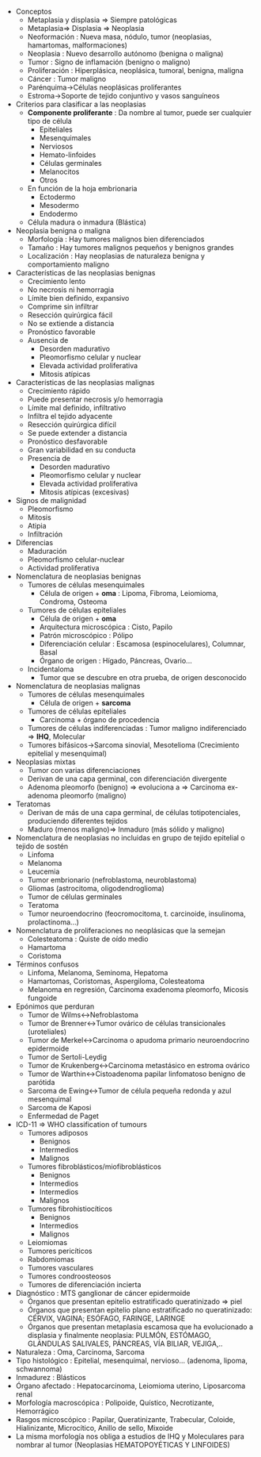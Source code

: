 - Conceptos
    - Metaplasia y displasia ⇒ Siempre patológicas
    - Metaplasia⇒ Displasia ⇒ Neoplasia
    - Neoformación : Nueva masa, nódulo, tumor (neoplasias, hamartomas, malformaciones)
    - Neoplasia : Nuevo desarrollo autónomo (benigna o maligna)
    - Tumor : Signo de inflamación (benigno o maligno)
    - Proliferación : Hiperplásica, neoplásica, tumoral, benigna, maligna
    - Cáncer : Tumor maligno
    - Parénquima→Células neoplásicas proliferantes
    - Estroma→Soporte de tejido conjuntivo y vasos sanguíneos
- Criterios para clasificar a las neoplasias
    - **Componente proliferante** : Da nombre al tumor, puede ser cualquier tipo de célula
        - Epiteliales
        - Mesenquimales
        - Nerviosos
        - Hemato-linfoides
        - Células germinales
        - Melanocitos
        - Otros
    - En función de la hoja embrionaria
        - Ectodermo
        - Mesodermo
        - Endodermo
    - Célula madura o inmadura (Blástica)
- Neoplasia benigna o maligna
    - Morfología : Hay tumores malignos bien diferenciados
    - Tamaño : Hay tumores malignos pequeños y benignos grandes
    - Localización : Hay neoplasias de naturaleza benigna y comportamiento maligno
- Características de las neoplasias benignas
    - Crecimiento lento
    - No necrosis ni hemorragia
    - Límite bien definido, expansivo
    - Comprime sin infiltrar
    - Resección quirúrgica fácil
    - No se extiende a distancia
    - Pronóstico favorable
    - Ausencia de
        - Desorden madurativo
        - Pleomorfismo celular y nuclear
        - Elevada actividad proliferativa
        - Mitosis atípicas
- Características de las neoplasias malignas
    - Crecimiento rápido
    - Puede presentar necrosis y/o hemorragia
    - Límite mal definido, infiltrativo
    - Infiltra el tejido adyacente
    - Resección quirúrgica difícil
    - Se puede extender a distancia
    - Pronóstico desfavorable
    - Gran variabilidad en su conducta
    - Presencia de
        - Desorden madurativo
        - Pleomorfismo celular y nuclear
        - Elevada actividad proliferativa
        - Mitosis atípicas (excesivas)
- Signos de malignidad
    - Pleomorfismo
    - Mitosis
    - Atipia
    - Infiltración
- Diferencias
    - Maduración
    - Pleomorfismo celular-nuclear
    - Actividad proliferativa
- Nomenclatura de neoplasias benignas
    - Tumores de células mesenquimales
        - Célula de origen + **oma** : Lipoma, Fibroma, Leiomioma, Condroma, Osteoma
    - Tumores de células epiteliales
        - Célula de origen + **oma**
        - Arquitectura microscópica : Cisto, Papilo
        - Patrón microscópico : Pólipo
        - Diferenciación celular : Escamosa (espinocelulares), Columnar, Basal
        - Órgano de origen : Hígado, Páncreas, Ovario...
    - Incidentaloma
        - Tumor que se descubre en otra prueba, de origen desconocido
- Nomenclatura de neoplasias malignas
    - Tumores de células mesenquimales
        - Célula de origen + **sarcoma**
    - Tumores de células epiteliales
        - Carcinoma + órgano de procedencia
    - Tumores de células indiferenciadas : Tumor maligno indiferenciado ⇒ **IHQ**, Molecular
    - Tumores bifásicos→Sarcoma sinovial, Mesotelioma (Crecimiento epitelial y mesenquimal)
- Neoplasias mixtas
    - Tumor con varias diferenciaciones
    - Derivan de una capa germinal, con diferenciación divergente
    - Adenoma pleomorfo (benigno) ⇒ evoluciona a ⇒ Carcinoma ex-adenoma pleomorfo (maligno)
- Teratomas
    - Derivan de más de una capa germinal, de células totipotenciales, produciendo diferentes tejidos
    - Maduro (menos maligno)⇒ Inmaduro (más sólido y maligno)
- Nomenclatura de neoplasias no incluidas en grupo de tejido epitelial o tejido de sostén
    - Linfoma
    - Melanoma
    - Leucemia
    - Tumor embrionario (nefroblastoma, neuroblastoma)
    - Gliomas (astrocitoma, oligodendroglioma)
    - Tumor de células germinales
    - Teratoma
    - Tumor neuroendocrino (feocromocitoma, t. carcinoide, insulinoma, prolactinoma...)
- Nomenclatura de proliferaciones no neoplásicas que la semejan
    - Colesteatoma : Quiste de oído medio
    - Hamartoma
    - Coristoma
- Términos confusos
    - Linfoma, Melanoma, Seminoma, Hepatoma
    - Hamartomas, Coristomas, Aspergiloma, Colesteatoma
    - Melanoma en regresión, Carcinoma exadenoma pleomorfo, Micosis fungoide
- Epónimos que perduran
    - Tumor de Wilms↔Nefroblastoma
    - Tumor de Brenner↔Tumor ovárico de células transicionales (uroteliales)
    - Tumor de Merkel↔Carcinoma o apudoma primario neuroendocrino epidermoide
    - Tumor de Sertoli-Leydig
    - Tumor de Krukenberg↔Carcinoma metastásico en estroma ovárico
    - Tumor de Warthin↔Cistoadenoma papilar linfomatoso benigno de parótida
    - Sarcoma de Ewing↔Tumor de célula pequeña redonda y azul mesenquimal
    - Sarcoma de Kaposi
    - Enfermedad de Paget
- ICD-11 ⇒ WHO classification of tumours
    - Tumores adiposos
        - Benignos
        - Intermedios
        - Malignos
    - Tumores fibroblásticos/miofibroblásticos
        - Benignos
        - Intermedios
        - Intermedios
        - Malignos
    - Tumores fibrohistiocíticos
        - Benignos
        - Intermedios
        - Malignos
    - Leiomiomas
    - Tumores pericíticos
    - Rabdomiomas
    - Tumores vasculares
    - Tumores condroosteosos
    - Tumores de diferenciación incierta
- Diagnóstico : MTS ganglionar de cáncer epidermoide
    - Órganos que presentan epitelio estratificado queratinizado ⇒ piel
    - Órganos que presentan epitelio plano estratificado no queratinizado: CÉRVIX, VAGINA; ESÓFAGO, FARINGE, LARINGE
    - Órganos que presentan metaplasia escamosa que ha evolucionado a displasia y finalmente neoplasia: PULMÓN, ESTÓMAGO, GLÁNDULAS SALIVALES, PÁNCREAS, VÍA BILIAR, VEJIGA,..
- Naturaleza : Oma, Carcinoma, Sarcoma
- Tipo histológico : Epitelial, mesenquimal, nervioso... (adenoma, lipoma, schwannoma)
- Inmadurez : Blásticos
- Órgano afectado : Hepatocarcinoma, Leiomioma uterino, Liposarcoma renal
- Morfología macroscópica : Polipoide, Quístico, Necrotizante, Hemorrágico
- Rasgos microscópico : Papilar, Queratinizante, Trabecular, Coloide, Hialinizante, Microcítico, Anillo de sello, Mixoide
- La misma morfología nos obliga a estudios de IHQ y Moleculares para nombrar al tumor (Neoplasias HEMATOPOYÉTICAS Y LINFOIDES)